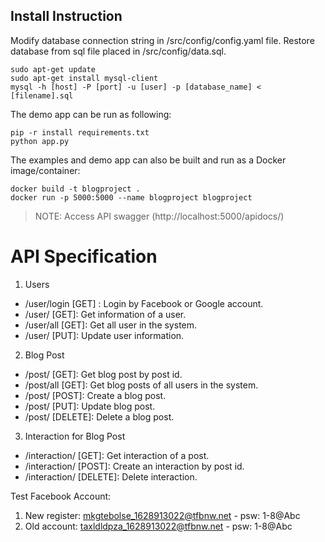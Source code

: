 
## Install Instruction
Modify database connection string in /src/config/config.yaml file.
Restore database from sql file placed in /src/config/data.sql.

```
sudo apt-get update
sudo apt-get install mysql-client
mysql -h [host] -P [port] -u [user] -p [database_name] < [filename].sql
```

The demo app can be run as following:

```
pip -r install requirements.txt
python app.py
```

The examples and demo app can also be built and run as a Docker image/container:

```
docker build -t blogproject .
docker run -p 5000:5000 --name blogproject blogproject
```


> NOTE: Access API swagger (http://localhost:5000/apidocs/)

# API Specification

1. Users
- /user/login [GET] : Login by Facebook or Google account.
- /user/ [GET]: Get information of a user.
- /user/all [GET]: Get all user in the system.
- /user/ [PUT]: Update user information.
2. Blog Post
- /post/ [GET]: Get blog post by post id.
- /post/all [GET]: Get blog posts of all users in the system.
- /post/ [POST]: Create a blog post.
- /post/ [PUT]: Update blog post.
- /post/ [DELETE]: Delete a blog post.
3. Interaction for Blog Post
- /interaction/ [GET]: Get interaction of a post.
- /interaction/ [POST]: Create an interaction by post id.
- /interaction/ [DELETE]: Delete interaction.

Test Facebook Account: 
1. New register: mkgtebolse_1628913022@tfbnw.net - psw: 1-8@Abc	
2. Old account: taxldldpza_1628913022@tfbnw.net	 - psw: 1-8@Abc